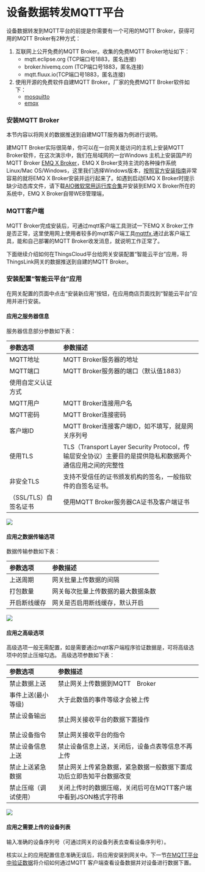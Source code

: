 # 设备数据转发MQTT平台

设备数据转发到MQTT平台的前提是你需要有一个可用的MQTT Broker，获得可用的MQTT Broker有2种方式：
1. 互联网上公开免费的MQTT Broker。收集的免费MQTT Broker地址如下：
   * mqtt.eclipse.org (TCP端口号1883，匿名连接)
   * broker.hivemq.com (TCP端口号1883，匿名连接)
   * mqtt.fluux.io(TCP端口号1883，匿名连接)
2. 使用开源的免费软件自建MQTT Broker。厂家的免费MQTT Broker软件如下：
   * [mosquitto](http://mosquitto.org/download/)
   * [emqx](https://www.emqx.io/cn/downloads#broker)

### 安装MQTT Broker

本节内容以将网关的数据推送到自建MQTT服务器为例进行说明。

建MQTT Broker实际很简单，你可以在一台网关能访问的主机上安装MQTT Broker软件，在这次演示中，我们在局域网的一台Windows 主机上安装国产的MQTT Broker [EMQ X Broker](https://www.emqx.io/cn/downloads#broker)，EMQ X Broker支持主流的各种操作系统Linux/Mac OS/Windows，这里我们选择Windows版本，[按照官方安装指南](https://docs.emqx.io/broker/v3/cn/install.html#windows)非常容易的就将EMQ X Broker安装并运行起来了。如遇到启动EMQ X Broker时提示缺少动态库文件，请下载[AIO微软常用运行库合集](https://thingscloud.oss-cn-beijing.aliyuncs.com/download/AIO%E5%BE%AE%E8%BD%AF%E5%B8%B8%E7%94%A8%E8%BF%90%E8%A1%8C%E5%BA%93%E5%90%88%E9%9B%86.2019.10.19.X86%20X64.exe)并安装到EMQ X Broker所在的系统中，EMQ X Broker自带WEB管理端，




### MQTT客户端
MQTT Broker完成安装后，可通过mqtt客户端工具测试一下EMQ X Broker工作是否正常，这里使用网上使用者较多的mqtt客户端工具[mqttfx](http://mqttfx.jensd.de/index.php/download),通过此客户端工具，能和自己部署的MQTT Broker收发消息，就说明工作正常了。


下面继续介绍如何在ThingsCloud平台给网关安装配置“智能云平台”应用，将ThingsLink网关的数据推送到自建的MQTT Broker。


### 安装配置“智能云平台”应用
在网关配置的页面中点击“安装新应用”按钮，在应用商店页面找到“智能云平台”应用并进行安装。


#### 应用之服务器信息
服务器信息部分参数如下表：

| 参数选项         | 参数描述                                                |
| :--------------- | :------------------------------------------------------ |
| MQTT地址         | MQTT Broker服务器的地址         |
| MQTT端口         | MQTT Broker服务器的端口（默认值1883）                             |
| 使用自定义认证方式         |                                              |
| MQTT用户     |  MQTT Broker连接用户名                        |
| MQTT密码   |  MQTT Broker连接密码                |
| 客户端ID   |  MQTT Broker连接客户端ID，如不填写，就是网关序列号        |
| 使用TLS         |  TLS（Transport Layer Security Protocol，传输层安全协议）主要目的是提供隐私和数据两个通信应用之间的完整性                                           |
| 非安全TLS         |   支持不受信任的证书颁发机构的签名，一般指软件的自签名证书。             |
| （SSL/TLS）自签名证书     | 使用MQTT Broker服务器CA证书及客户端证书                   |

![](imgs/2019-10-11-18-55-20.png)

#### 应用之数据传输选项
数据传输参数如下表：

| 参数选项         | 参数描述                                                |
| :--------------- | :------------------------------------------------------ |
| 上送周期         | 网关批量上传数据的间隔        |
| 打包数量         | 网关每次批量上传数据的最大数据条数                        |
| 开启断线缓存      | 网关是否启用断线缓存，默认开启                           |

![](imgs/2019-10-11-18-55-39.png)

#### 应用之高级选项
高级选项一般无需配置，如是需要通过mqtt客户端程序验证数据是，可将高级选项中的禁止压缩勾选。
高级选项参数如下表：

| 参数选项         | 参数描述                                                |
| :--------------- | :------------------------------------------------------ |
| 禁止数据上送         | 禁止网关上传数据到MQTT　Broker        |
| 事件上送(最小等级)    | 大于此数值的事件等级才会被上传                    |
| 禁止设备输出     　　 | 禁止网关接收平台的数据下置操作                       |
| 禁止设备指令         | 禁止网关接收平台的指令        |
| 禁止设备信息上送         | 禁止设备信息上送，关闭后，设备点表等信息不再上传                   |
| 禁止上送紧急数据      | 禁止网关上传紧急数据，紧急数据一般数据下置成功后立即告知平台数据改变    |
| 禁止压缩（调试使用）      | 关闭上传时的数据压缩，关闭后可在MQTT客户端中看到JSON格式字符串     |

![](imgs/2019-10-11-18-55-56.png)

#### 应用之需要上传的设备列表
输入准确的设备序列号（可通过网关的设备列表去查看设备序列号）。

核实以上的应用配置信息准确无误后，将应用安装到网关中。下一节[在MQTT平台中验证数据](data-verify.md)将介绍如何通过MQTT 客户端查看设备数据并对设备进行数据下置。


